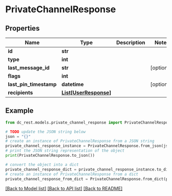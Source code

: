 # PrivateChannelResponse


## Properties

Name | Type | Description | Notes
------------ | ------------- | ------------- | -------------
**id** | **str** |  | 
**type** | **int** |  | 
**last_message_id** | **str** |  | [optional] 
**flags** | **int** |  | 
**last_pin_timestamp** | **datetime** |  | [optional] 
**recipients** | [**List[UserResponse]**](UserResponse.md) |  | 

## Example

```python
from dc_rest.models.private_channel_response import PrivateChannelResponse

# TODO update the JSON string below
json = "{}"
# create an instance of PrivateChannelResponse from a JSON string
private_channel_response_instance = PrivateChannelResponse.from_json(json)
# print the JSON string representation of the object
print(PrivateChannelResponse.to_json())

# convert the object into a dict
private_channel_response_dict = private_channel_response_instance.to_dict()
# create an instance of PrivateChannelResponse from a dict
private_channel_response_from_dict = PrivateChannelResponse.from_dict(private_channel_response_dict)
```
[[Back to Model list]](../README.md#documentation-for-models) [[Back to API list]](../README.md#documentation-for-api-endpoints) [[Back to README]](../README.md)


